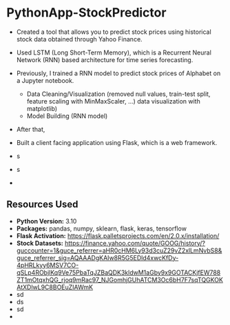 # PythonApp-StockPredictor
* Created a tool that allows you to predict stock prices using historical stock data obtained through Yahoo Finance.
* Used LSTM (Long Short-Term Memory), which is a Recurrent Neural Network (RNN) based architecture for time series forecasting.
* Previously, I trained a RNN model to predict stock prices of Alphabet on a Jupyter notebook.
  * Data Cleaning/Visualization (removed null values, train-test split, feature scaling with MinMaxScaler, ...) data visualization with matplotlib)
  * Model Building (RNN model)

* After that, 
* Built a client facing application using Flask, which is a web framework.
* s
* s
* 

## Resources Used
* **Python Version:** 3.10
* **Packages:** pandas, numpy, sklearn, flask, keras, tensorflow
* **Flask Activation:** https://flask.palletsprojects.com/en/2.0.x/installation/
* **Stock Datasets:** https://finance.yahoo.com/quote/GOOG/history/?guccounter=1&guce_referrer=aHR0cHM6Ly93d3cuZ29vZ2xlLmNvbS8&guce_referrer_sig=AQAAADgKAIw8R5G5EDld4xwcKfDy-4pHRLkyy6MSV7CO-qSLp4RObjlKq9Ve75PbaTqJZBaQDK3kldwM1aGby9x9GOTACKjfEW788ZT1mOtqxhQG_rjoq9mRac97_NJGomhjGUhATCM3Oc6bH7F7sqTQGKOKAtXDlwL9C8BOEuZIAWmK
* sd
* ds
* sd
* 



